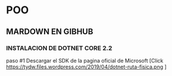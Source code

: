 # POO
## MARDOWN EN GIBHUB
###  INSTALACION DE DOTNET CORE 2.2
paso #1
 Descargar  el SDK de la pagina oficial de Microsoft
[Click  https://tydw.files.wordpress.com/2019/04/dotnet-ruta-fisica.png ]
